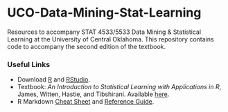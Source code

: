 # UCO-Data-Mining-Stat-Learning

Resources to accompany STAT 4533/5533 Data Mining & Statistical Learning at the University of Central Oklahoma.  This repository contains code to accompany the second edition of the textbook.

### Useful Links
- Download [R](https://www.r-project.org/) and [RStudio](https://rstudio.com/).
- Textbook: *An Introduction to Statistical Learning with Applications in R*, James, Witten, Hastie, and Tibshirani.  Available [here](http://statlearning.com). 
- R Markdown [Cheat Sheet](https://rstudio.com/wp-content/uploads/2016/03/rmarkdown-cheatsheet-2.0.pdf) and [Reference Guide](https://rstudio.com/wp-content/uploads/2015/03/rmarkdown-reference.pdf).

